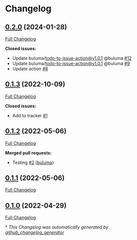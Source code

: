# Changelog

## [0.2.0](https://github.com/buluma/ansible-role-transmission/tree/0.2.0) (2024-01-28)

[Full Changelog](https://github.com/buluma/ansible-role-transmission/compare/0.1.3...0.2.0)

**Closed issues:**

- Update buluma/todo-to-issue-action@v1.0.1 @buluma [\#12](https://github.com/buluma/ansible-role-transmission/issues/12)
- Update buluma/todo-to-issue-action@v1.0.1 @buluma [\#9](https://github.com/buluma/ansible-role-transmission/issues/9)
- Update action [\#8](https://github.com/buluma/ansible-role-transmission/issues/8)

## [0.1.3](https://github.com/buluma/ansible-role-transmission/tree/0.1.3) (2022-10-09)

[Full Changelog](https://github.com/buluma/ansible-role-transmission/compare/0.1.2...0.1.3)

**Closed issues:**

- Add to tracker [\#1](https://github.com/buluma/ansible-role-transmission/issues/1)

## [0.1.2](https://github.com/buluma/ansible-role-transmission/tree/0.1.2) (2022-05-06)

[Full Changelog](https://github.com/buluma/ansible-role-transmission/compare/0.1.1...0.1.2)

**Merged pull requests:**

- Testing [\#2](https://github.com/buluma/ansible-role-transmission/pull/2) ([buluma](https://github.com/buluma))

## [0.1.1](https://github.com/buluma/ansible-role-transmission/tree/0.1.1) (2022-05-06)

[Full Changelog](https://github.com/buluma/ansible-role-transmission/compare/0.1.0...0.1.1)

## [0.1.0](https://github.com/buluma/ansible-role-transmission/tree/0.1.0) (2022-04-29)

[Full Changelog](https://github.com/buluma/ansible-role-transmission/compare/3bb03291480caef34acc1ad6ea54a659fd47e0fe...0.1.0)



\* *This Changelog was automatically generated by [github_changelog_generator](https://github.com/github-changelog-generator/github-changelog-generator)*
